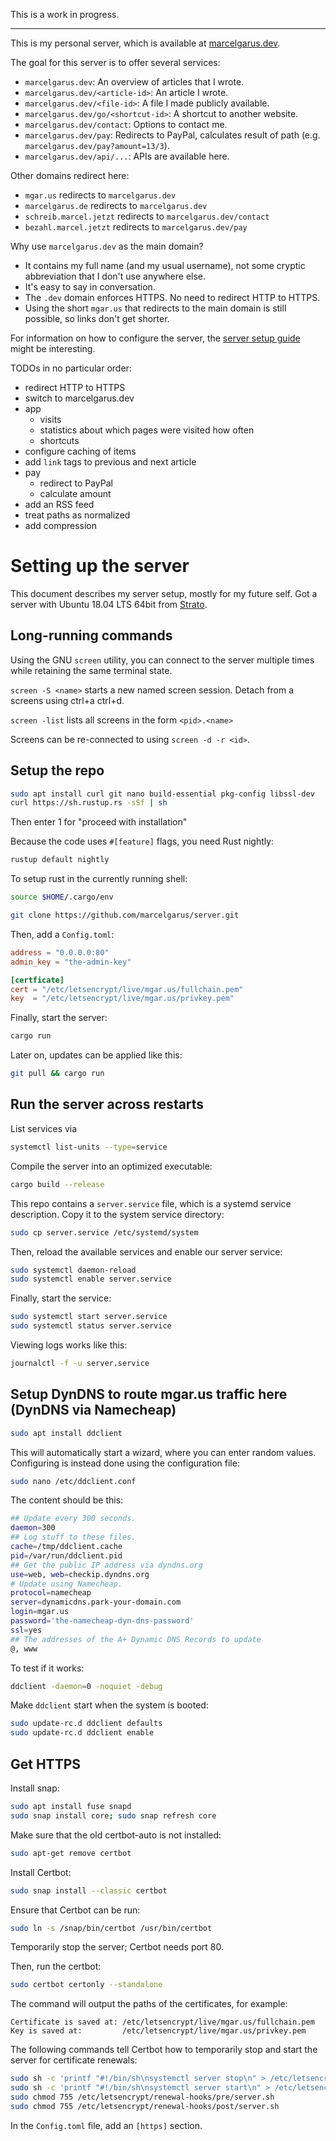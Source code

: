 This is a work in progress.

---

This is my personal server, which is available at [marcelgarus.dev](https://marcelgarus.dev).

The goal for this server is to offer several services:

* `marcelgarus.dev`: An overview of articles that I wrote.
* `marcelgarus.dev/<article-id>`: An article I wrote.
* `marcelgarus.dev/<file-id>`: A file I made publicly available.
* `marcelgarus.dev/go/<shortcut-id>`: A shortcut to another website.
* `marcelgarus.dev/contact`: Options to contact me.
* `marcelgarus.dev/pay`: Redirects to PayPal, calculates result of path (e.g. `marcelgarus.dev/pay?amount=13/3`).
* `marcelgarus.dev/api/...`: APIs are available here.

Other domains redirect here:

* `mgar.us` redirects to `marcelgarus.dev`
* `marcelgarus.de` redirects to `marcelgarus.dev`
* `schreib.marcel.jetzt` redirects to `marcelgarus.dev/contact`
* `bezahl.marcel.jetzt` redirects to `marcelgarus.dev/pay`

Why use `marcelgarus.dev` as the main domain?

* It contains my full name (and my usual username), not some cryptic abbreviation that I don't use anywhere else.
* It's easy to say in conversation.
* The `.dev` domain enforces HTTPS. No need to redirect HTTP to HTTPS.
* Using the short `mgar.us` that redirects to the main domain is still possible, so links don't get shorter.

For information on how to configure the server, the [server setup guide](server-setup.md) might be interesting.

TODOs in no particular order:

* redirect HTTP to HTTPS
* switch to marcelgarus.dev
* app
  * visits
  * statistics about which pages were visited how often
  * shortcuts
* configure caching of items
* add `link` tags to previous and next article
* pay
  * redirect to PayPal
  * calculate amount
* add an RSS feed
* treat paths as normalized
* add compression

# Setting up the server

This document describes my server setup, mostly for my future self.
Got a server with Ubuntu 18.04 LTS 64bit from [Strato](https://strato.de).

## Long-running commands

Using the GNU `screen` utility, you can connect to the server multiple times while retaining the same terminal state.

`screen -S <name>` starts a new named screen session.
Detach from a screens using ctrl+a ctrl+d.

`screen -list` lists all screens in the form `<pid>.<name>`

Screens can be re-connected to using `screen -d -r <id>`.

## Setup the repo

```bash
sudo apt install curl git nano build-essential pkg-config libssl-dev
curl https://sh.rustup.rs -sSf | sh
```

Then enter 1 for "proceed with installation"

Because the code uses `#[feature]` flags, you need Rust nightly:

```bash
rustup default nightly
```

To setup rust in the currently running shell:

```bash
source $HOME/.cargo/env
```

```bash
git clone https://github.com/marcelgarus/server.git
```

Then, add a `Config.toml`:

```toml
address = "0.0.0.0:80"
admin_key = "the-admin-key"

[certficate]
cert = "/etc/letsencrypt/live/mgar.us/fullchain.pem"
key  = "/etc/letsencrypt/live/mgar.us/privkey.pem"
```

Finally, start the server:

```bash
cargo run
```

Later on, updates can be applied like this:

```bash
git pull && cargo run
```

## Run the server across restarts

List services via

```bash
systemctl list-units --type=service
```

Compile the server into an optimized executable:

```bash
cargo build --release
```

This repo contains a `server.service` file, which is a systemd service description.
Copy it to the system service directory:

```bash
sudo cp server.service /etc/systemd/system
```

Then, reload the available services and enable our server service:

```bash
sudo systemctl daemon-reload
sudo systemctl enable server.service
```

Finally, start the service:

```bash
sudo systemctl start server.service
sudo systemctl status server.service
```

Viewing logs works like this:

```bash
journalctl -f -u server.service
```

## Setup DynDNS to route mgar.us traffic here (DynDNS via Namecheap)

```bash
sudo apt install ddclient
```

This will automatically start a wizard, where you can enter random values.
Configuring is instead done using the configuration file:

```bash
sudo nano /etc/ddclient.conf
```

The content should be this:

```bash
## Update every 300 seconds.
daemon=300
## Log stuff to these files.
cache=/tmp/ddclient.cache
pid=/var/run/ddclient.pid
## Get the public IP address via dyndns.org
use=web, web=checkip.dyndns.org
# Update using Namecheap.
protocol=namecheap
server=dynamicdns.park-your-domain.com
login=mgar.us
password='the-namecheap-dyn-dns-password'
ssl=yes
## The addresses of the A+ Dynamic DNS Records to update
@, www
```

To test if it works:

```bash
ddclient -daemon=0 -noquiet -debug
```

Make `ddclient` start when the system is booted:

```bash
sudo update-rc.d ddclient defaults
sudo update-rc.d ddclient enable
```

## Get HTTPS

Install snap:

```bash
sudo apt install fuse snapd
sudo snap install core; sudo snap refresh core
```

Make sure that the old certbot-auto is not installed:

```bash
sudo apt-get remove certbot
```

Install Certbot:

```bash
sudo snap install --classic certbot
```

Ensure that Certbot can be run:

```bash
sudo ln -s /snap/bin/certbot /usr/bin/certbot
```

Temporarily stop the server; Certbot needs port 80.

Then, run the certbot:

```bash
sudo certbot certonly --standalone
```

The command will output the paths of the certificates, for example:

```
Certificate is saved at: /etc/letsencrypt/live/mgar.us/fullchain.pem
Key is saved at:         /etc/letsencrypt/live/mgar.us/privkey.pem
```

The following commands tell Certbot how to temporarily stop and start the server for certificate renewals:

```bash
sudo sh -c 'printf "#!/bin/sh\nsystemctl server stop\n" > /etc/letsencrypt/renewal-hooks/pre/server.sh'
sudo sh -c 'printf "#!/bin/sh\nsystemctl server start\n" > /etc/letsencrypt/renewal-hooks/post/server.sh'
sudo chmod 755 /etc/letsencrypt/renewal-hooks/pre/server.sh
sudo chmod 755 /etc/letsencrypt/renewal-hooks/post/server.sh
```

In the `Config.toml` file, add an `[https]` section.
